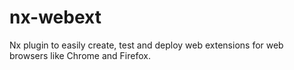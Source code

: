 # nx-webext
Nx plugin to easily create, test and deploy web extensions for web browsers like Chrome and Firefox.
